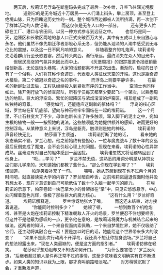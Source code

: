　　两天后，埃莉诺号浮岛在断崖码头完成了最后一次补给，升空飞往曙光境腹地。
　　送别它的是无冬城近十万居民——人们涌上街头，攀上房顶，甚至登上绝境山脉，只为目睹这历史性的一刻。整个城市西边都被人流所挤满，再一次创下了群体活动的人数记录。
　　而这仅仅是无冬人口的一部分。
　　还有更多人忙碌在工厂、港口与农田间，以另一种方式参与到远征之中。
　　也恰巧是同一天，边陲区和长歌区两地的总人口正式突破百万大关，其中有五成以上来自狼心与永冬。他们虽然不像先期迁移者那般心系无冬，但仍能从汹涌的人潮中感受到无与伦比的震撼，以及这一日不同凡响的意义。
　　伴随着整齐的礼炮声，埃莉诺号先沿着群山行至长歌要塞，然后转头向西，渐行渐远，最终消失在众人的目光中。
　　但居民高涨的气氛并未因此而中止。
　　《灰堡周报》的跟踪报道令报纸销量缕创新高，无论是街头巷尾，大家的话题都离不开这次出击。渐渐的，启程的日子有了一个俗称，人们将其称作奇迹日，代表着人类征伐天空的开端。这也是距奇迹大楼后，第二个被冠以奇迹之名的事件。
　　而浮岛上则要平静许多。
　　在最初的新鲜劲过去后，工程队继续投入到紧张有序的工作当中。
　　空骑士也同样如此，除开例行放飞的侦查部队，所有学员每天都至少要起飞一个架次，以熟悉周边的地形。巨大的浮空岛、繁忙的起降区与浓烟滚滚的炉窑区，相互组成了一副风味独特的奇景。
　　“感觉如何，还能适应这副新的躯体吗？”
　　浮岛的核心区域，罗兰站在矿坑底部，望向与神石柱牢牢固结在一起的埃莉诺。
　　这一个月里，不止石柱变大了不少，母体也新长出了许多触须，窜入脚下的泥土之中，宛如生根的植物一般——按照她的说法，这些触须能为她提供额外的感知，进而更好的控制浮岛。从某种意义上来说，浮岛是躯壳，触须则是她的神经。
　　埃莉诺的声音轻快无比，
　　帕莎垂下主须道，
　　埃莉诺打断了她的话，
　　看来她的状态确实不错，罗兰心想。他之前始终有些担心，一位与魔鬼战斗了数十年的女巫最后反倒变成了魔鬼，会不会引起心理上的问题。但现在来看，埃莉诺的心性异常成熟，丝毫没有对自己的躯体感到一丝困扰。
　　埃莉诺忽然又将话题转回到了他身上，
　　“呃……学习？”
　　罗兰不禁无语，这熟悉的用词分明是从神罚女巫们那儿学来的，天知道她们都教了些什么。“那么你现在学到哪了？”
　　埃莉诺回道，
　　帕莎笑着补充了一句。
　　喂喂，她从苏醒到现在也不过两个月的时间吧，就直接读完大学的内容了？罗兰暗自咋舌，之前埃莉诺逼退假面时他并没有想太多，现在才意识到自己可能低估了数十个头脑一起学习的能力。
　　在埃莉诺的示意下，帕莎卷起一块巴掌大小的骨架摊在“掌”中，只见它悠悠悬浮，中心处闪耀着蓝色光辉，像极了那些巨大的魔力核心。
　　“这有什么用？”罗兰好奇道。
　　埃莉诺解释道，
　　罗兰惊讶地张大了嘴。
　　而这还未结束，对方接着说道，
　　“你能同时控制多少？”
　　她顿了顿，
　　一想到数百个机枪炮塔、甚至是火炮在埃莉诺控制下精准朝敌人开火的场景，罗兰便忍不住想要咂舌。但这并不是他最为感叹的一点，更令他在意的，是埃莉诺将魔力与机械结合起来的做法。这两者的知识，一个来自假面纳索佩勒，一个来自梦境世界，她不仅吸纳了它们，还主动将其融合在一起！要是加以时日的话，她能给这个世界带来多大的改变？
　　“如果不是此次行动离不开浮岛，我还真不想让你投身战场。”罗兰将自己的想法袒露出来，“现在人类最缺的，便是这方面的指引者。”
　　埃莉诺仿佛在轻笑。
　　帕莎似乎想劝阻却又不知该如何开口。
　　“为什么要害怕？”罗兰反问道，“后继者超过前人是件再正常不过的事情，这至少意味着文明确实有在不断进步。如果人类的知识以我为上限，那才真叫前路暗淡呢。”
　　对方稍微沉默了会，才重新发声道，